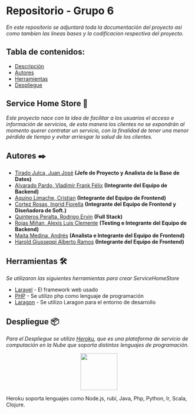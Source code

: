 # Repositorio - Grupo 6 
_En este repositorio se adjuntará toda la documentación del proyecto asi como tambien las lineas bases y la codificacion respectiva del proyecto._

## Tabla de contenidos:
- [Descripción](#service-home-store-)
- [Autores](#autores-%EF%B8%8F)
- [Herramientas](#herramientas-%EF%B8%8F)
- [Despliegue](#despliegue-)


## Service Home Store 💼
_Este proyecto nace con la idea de facilitar a los usuarios el acceso e información de servicios, de esta manera los clientes no se expondrán al momento querer contratar un servicio, con la finalidad de tener una menor pérdida de tiempo y evitar arriesgar la salud de los clientes._

## Autores ✒️
* [Tirado Julca, Juan José](https://github.com/JuanJoseTJ29) **(Jefe de Proyecto y Analista de la Base de Datos)**
* [Alvarado Pardo, Vladimir Frank Félix](https://github.com/vladnn100) **(Integrante del Equipo de Backend)**
* [Aquino Limache, Cristian](https://github.com/Cristian-AQ) **(Integrante del Equipo de Frontend)**
* [Cortez Rosas, Ingrid Fiorella](https://github.com/IngridCortez) **(Integrante del Equipo de Frontend y Diseñadora de Soft.)**
* [Quinteros Peralta, Rodrigo Ervin](https://github.com/QPRodrigo) **(Full Stack)**
* [Rojas Miñan, Alexis Luis Clemente](https://github.com/AlexisRM0511) **(Testing e Integrante del Equipo de Backend)**
* [Maita Medina, Andrés](https://github.com/AndresMaitaMedina) **(Analista e Integrante del Equipo de Frontend)**
* [Harold Giusseppi Alberto Ramos](https://github.com/18200306) **(Integrante del Equipo de Frontend)**


## Herramientas 🛠️
_Se utilizaron las siguientes herramientas para crear ServiceHomeStore_

* [Laravel](https://laravel.com/) - El framework web usado
* [PHP](https://www.php.net/) - Se utilizo php como lenguaje de programación
* [Laragon](https://laragon.org/) - Se utilizo Laragon para el entorno de desarrollo

## Despliegue 📦
_Para el Despliegue se utilizo [Heroku](https://www.heroku.com/), que es una plataforma de servicio de computación en la Nube que soporta distintos lenguajes de programación._
<p align="center"><img height="100" src="https://estebanromero.com/wp-content/uploads/2018/02/heroku1.png"/></p> 

Heroku soporta lenguajes como Node.js, rubí, Java, Php, Python, Ir, Scala, Clojure.


